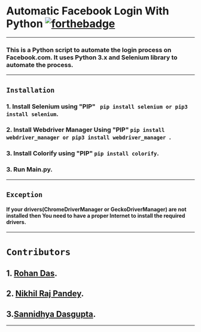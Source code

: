 # Automatic Facebook Login With Python [![forthebadge](https://forthebadge.com/images/badges/made-with-python.svg)](https://forthebadge.com)
---
### This is a Python script to automate the login process on Facebook.com. It uses Python 3.x and  Selenium library to automate the process.
---
## ```Installation```
### 1. Install Selenium using "PIP" ``` pip install selenium or pip3 install selenium```.
### 2. Install Webdriver Manager Using "PIP" ```pip install webdriver_manager or pip3 install webdriver_manager ```.
### 3. Install Colorify using "PIP" ```pip install colorify```.
### 3. Run Main.py.
---
## ```Exception```
#### If your drivers(ChromeDriverManager or GeckoDriverManager) are not installed then You need to have a proper Internet to install the required drivers.
---
# ```Contributors```
## 1. [Rohan Das](https://rohandas28.github.io/).
## 2. [Nikhil Raj Pandey](https://github.com/NikhilRajPandey).
## 3.[Sannidhya Dasgupta](https://github.com/Sannidhya127).
---
